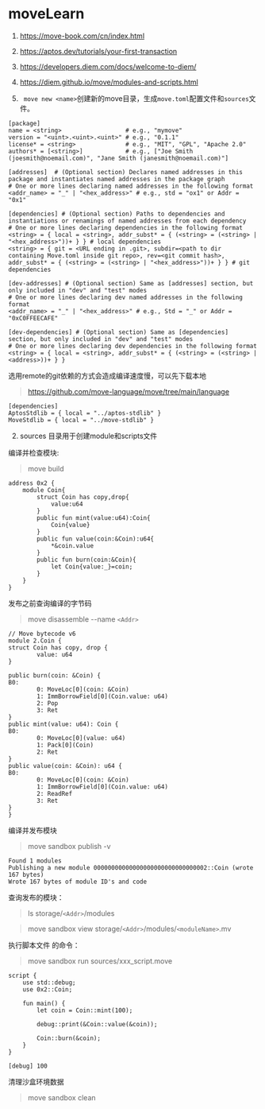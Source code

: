 # moveLearn
1. https://move-book.com/cn/index.html
2. https://aptos.dev/tutorials/your-first-transaction
3. https://developers.diem.com/docs/welcome-to-diem/
4. https://diem.github.io/move/modules-and-scripts.html


1. ``` move new <name>```创建新的move目录，生成```move.toml```配置文件和```sources```文件。
```text
[package]
name = <string>                  # e.g., "mymove"
version = "<uint>.<uint>.<uint>" # e.g., "0.1.1"
license* = <string>              # e.g., "MIT", "GPL", "Apache 2.0"
authors* = [<string>]            # e.g., ["Joe Smith (joesmith@noemail.com)", "Jane Smith (janesmith@noemail.com)"]

[addresses]  # (Optional section) Declares named addresses in this package and instantiates named addresses in the package graph
# One or more lines declaring named addresses in the following format
<addr_name> = "_" | "<hex_address>" # e.g., std = "ox1" or Addr = "0x1"

[dependencies] # (Optional section) Paths to dependencies and instantiations or renamings of named addresses from each dependency
# One or more lines declaring dependencies in the following format
<string> = { local = <string>, addr_subst* = { (<string> = (<string> | "<hex_address>"))+ } } # local dependencies
<string> = { git = <URL ending in .git>, subdir=<path to dir containing Move.toml inside git repo>, rev=<git commit hash>, addr_subst* = { (<string> = (<string> | "<hex_address>"))+ } } # git dependencies

[dev-addresses] # (Optional section) Same as [addresses] section, but only included in "dev" and "test" modes
# One or more lines declaring dev named addresses in the following format
<addr_name> = "_" | "<hex_address>" # e.g., Std = "_" or Addr = "0xC0FFEECAFE"

[dev-dependencies] # (Optional section) Same as [dependencies] section, but only included in "dev" and "test" modes
# One or more lines declaring dev dependencies in the following format
<string> = { local = <string>, addr_subst* = { (<string> = (<string> | <address>))+ } }
```
选用remote的git依赖的方式会造成编译速度慢，可以先下载本地
> https://github.com/move-language/move/tree/main/language
```text
[dependencies]
AptosStdlib = { local = "../aptos-stdlib" }
MoveStdlib = { local = "../move-stdlib" }
```
2. sources 目录用于创建module和scripts文件

编译并检查模块:
> move build

```text
address 0x2 {
    module Coin{
        struct Coin has copy,drop{
            value:u64
        }
        public fun mint(value:u64):Coin{
            Coin{value}
        }
        public fun value(coin:&Coin):u64{
            *&coin.value
        }
        public fun burn(coin:&Coin){
            let Coin{value:_}=coin;
        }
    }
}
```

发布之前查询编译的字节码
> move disassemble --name `<Addr>`
```text
// Move bytecode v6
module 2.Coin {
struct Coin has copy, drop {
        value: u64
}

public burn(coin: &Coin) {
B0:
        0: MoveLoc[0](coin: &Coin)
        1: ImmBorrowField[0](Coin.value: u64)
        2: Pop
        3: Ret
}
public mint(value: u64): Coin {
B0:
        0: MoveLoc[0](value: u64)
        1: Pack[0](Coin)
        2: Ret
}
public value(coin: &Coin): u64 {
B0:
        0: MoveLoc[0](coin: &Coin)
        1: ImmBorrowField[0](Coin.value: u64)
        2: ReadRef
        3: Ret
}
}
```

编译并发布模块
> move sandbox publish -v
```text
Found 1 modules
Publishing a new module 00000000000000000000000000000002::Coin (wrote 167 bytes)
Wrote 167 bytes of module ID's and code
```

查询发布的模块：
> ls storage/`<Addr>`/modules

> move sandbox view storage/`<Addr>`/modules/`<moduleName>`.mv


执行脚本文件 的命令： 
> move sandbox run sources/xxx_script.move

```text
script {
    use std::debug;
    use 0x2::Coin;

    fun main() {
        let coin = Coin::mint(100);

        debug::print(&Coin::value(&coin));

        Coin::burn(&coin);
    }
}
```
```text
[debug] 100
```

清理沙盒环境数据
> move sandbox clean


